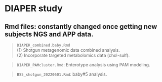# DIAPER study

## Rmd files: constantly changed once getting new subjects NGS and APP data.
>`DIAPER_combined.baby.Rmd`<br/>
(1) Shotgun metagenomic data combined analysis.<br/>
(2) Incorporate targeted metabolomics data (chol-sulf).

>`DIAPER_PAMcluster.Rmd`: Enterotype analysis using PAM modeling. 

>`BS5_shotgun_20220601.Rmd`: baby#5 analysis.

